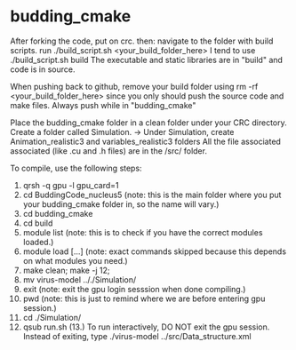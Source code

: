 # budding_cmake
After forking the code, put on crc. then: navigate to the folder with build scripts. run ./build_script.sh <your_build_folder_here> I tend to use ./build_script.sh build The executable and static libraries are in "build" and code is in source.

When pushing back to github, remove your build folder using rm -rf <your_build_folder_here> since you only should push the source code and make files. Always push while in "budding_cmake"

Place the budding_cmake folder in a clean folder under your CRC directory.
Create a folder called Simulation.
    -> Under Simulation, create Animation_realistic3 and
       variables_realistic3 folders
All the file associated associated (like .cu and .h files) are in the /src/ folder.

To compile, use the following steps:
1. qrsh -q gpu -l gpu_card=1
2. cd BuddingCode_nucleus5 (note: this is the main folder where you put your budding_cmake folder in, so the name will vary.)
3. cd budding_cmake
4. cd build
5. module list (note: this is to check if you have the correct modules loaded.)
6. module load [...] (note: exact commands skipped because this depends on what modules you need.)
7. make clean; make -j 12;
8. mv virus-model .././Simulation/
9. exit (note: exit the gpu login sesssion when done compiling.)
10. pwd (note: this is just to remind where we are before entering gpu session.)
11. cd ./Simulation/
12. qsub run.sh
(13.) To run interactively, DO NOT exit the gpu session. Instead of exiting, type ./virus-model ../src/Data_structure.xml
